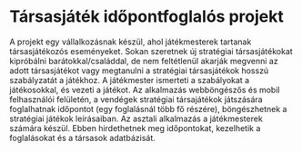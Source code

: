# Társasjáték időpontfoglalós projekt 

A projekt egy vállalkozásnak készül, ahol játékmesterek tartanak társasjátékozós eseményeket. 
Sokan szeretnek új stratégiai társasjátékokat kipróbálni barátokkal/családdal, de nem feltétlenül 
akarják megvenni az adott társasjátékot vagy megtanulni a stratégiai társasjátékok hosszú 
szabályzatát a játékhoz. A játékmester ismerteti a szabályokat a játékosokkal, és vezeti a játékot. 
Az alkalmazás webböngészős és mobil felhasználói felületén, a vendégek stratégiai társajátékok 
játszására foglalhatnak időpontot (egy foglalásnál több fő részére), böngészhetnek a stratégiai 
játékok leírásaiban. 
Az asztali alkalmazás a játékmesterek számára készül. Ebben hirdethetnek meg időpontokat, 
kezelhetik a foglalásokat és a társasok adatbázisát.  

